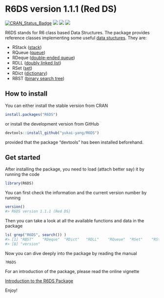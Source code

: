 <!-- README.md is generated from README.Rmd. Please edit that file -->

R6DS version 1.1.1 (Red DS)
===========================

[![CRAN\_Status\_Badge](http://www.r-pkg.org/badges/version/R6DS)](https://cran.r-project.org/package=R6DS)
![](http://cranlogs.r-pkg.org/badges/grand-total/R6DS)
![](http://cranlogs.r-pkg.org/badges/R6DS)
![](http://cranlogs.r-pkg.org/badges/last-week/R6DS)

R6DS stands for R6 class based Data Structures. The package provides
reference classes implementing some useful [data
stuctures](https://en.wikipedia.org/wiki/Data_structure). They are:

-   RStack
    ([stack](https://en.wikipedia.org/wiki/Stack_(abstract_data_type)))
-   RQueue
    ([queue](https://en.wikipedia.org/wiki/Queue_(abstract_data_type)))
-   RDeque ([double-ended
    queue](https://en.wikipedia.org/wiki/Double-ended_queue))
-   RDLL ([doubly linked
    list](https://en.wikipedia.org/wiki/Doubly_linked_list))
-   RSet ([set](https://en.wikipedia.org/wiki/Set_(abstract_data_type)))
-   RDict
    ([dictionary](https://en.wikipedia.org/wiki/Associative_array))
-   RBST ([binary search
    tree](https://en.wikipedia.org/wiki/Binary_search_tree))

How to install
--------------

You can either install the stable version from CRAN

``` r
install.packages("R6DS")
```

or install the development version from GitHub

``` r
devtools::install_github("yukai-yang/R6DS")
```

provided that the package “devtools” has been installed beforehand.

Get started
-----------

After installing the package, you need to load (attach better say) it by
running the code

``` r
library(R6DS)
```

You can first check the information and the current version number by
running

``` r
version()
#> R6DS version 1.1.1 (Red DS)
```

Then you can take a look at all the available functions and data in the
package

``` r
ls( grep("R6DS", search()) ) 
#> [1] "RBST"    "RDeque"  "RDict"   "RDLL"    "RQueue"  "RSet"    "RStack" 
#> [8] "version"
```

Now you can dive deeply into the package by reading the manual

``` r
?R6DS
```

For an introduction of the package, please read the online vignette

[Introduction to the R6DS
Package](https://github.com/yukai-yang/R6DS/blob/master/R6DS-vignette.md)

Enjoy!
